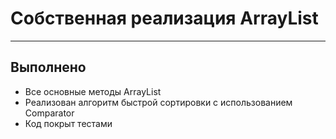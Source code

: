# Собственная реализация ArrayList
___

## Выполнено
- Все основные методы ArrayList
- Реализован алгоритм быстрой сортировки с использованием Comparator
- Код покрыт тестами


